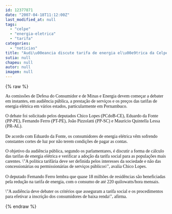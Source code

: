 ```yaml
---
id: 12377871
date: "2007-04-18T11:12:00Z"
last_modified_at: null
tags:
  - "celpe"
  - "energia-eletrica"
  - "tarifa"
categories:
  - "noticias"
title: "Audi\u00eancia discute tarifa de energia el\u00e9trica da Celpe "
sutia: null
chapeu: null
autor: null
imagem: null
---
```

{% raw %}
<p><P><FONT face=Verdana>As comissões de Defesa do Consumidor e de Minas e Energia devem começar a debater em instantes, em audiência pública, a prestação de serviços e os preços das tarifas de energia elétrica em vários estados, particularmente em Pernambuco. </FONT></P></p>
<p><P><FONT face=Verdana>O debate foi solicitado pelos deputados Chico Lopes (PCdoB-CE), Eduardo da Fonte (PP-PE), Fernando Ferro (PT-PE), João Pizzolatti (PP-SC) e Maurício Quintella Lessa (PR-AL).<BR><BR>De acordo com Eduardo da Fonte, os consumidores de energia elétrica vêm sofrendo constantes cortes de luz por não terem condições de pagar as contas.</FONT></P></p>
<p><P><FONT face=Verdana>O objetivo da audiência pública, segundo os parlamentares, é discutir a forma de cálculo das tarifas de energia elétrica e verificar a adoção da tarifa social para as populações mais carentes. \"A política tarifária deve ser definida pelos interesses da sociedade e não das concessionárias ou permissionárias de serviços públicos\", avalia Chico Lopes.<BR><BR>O deputado Fernando Ferro lembra que quase 18 milhões de residências são beneficiadas pela redução na tarifa de energia, com o consumo de até 220 quilowatts/hora mensais. </FONT></P></p>
<p><P><FONT face=Verdana>\"A audiência deve debater os critérios que asseguram a tarifa social e os procedimentos para efetivar a inscrição dos consumidores de baixa renda\", afirma.</FONT></P> </p>
{% endraw %}